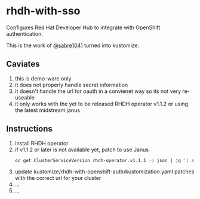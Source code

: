 # rhdh-with-sso

Configures Red Hat Developer Hub to integrate with OpenShift authentication.

This is the work of [@sabre1041](https://github.com/sabre1041) turned into kustomize.

## Caviates

1. this is demo-ware only
2. it does not properly handle secret information
3. it doesn't handle the url for oauth in a convienet way so its not very re-useable
4. it only works with the yet to be released RHDH operator v1.1.2 or using the latest midstream janus

## Instructions

1. install RHDH operator
2. if v1.1.2 or later is not available yet, patch to use Janus
   ```sh
   oc get ClusterServiceVersion rhdh-operator.v1.1.1 -o json | jq '(.spec.install.spec.deployments[] | select(.name == "rhdh-operator").spec.template.spec.containers[] | select(.name == "manager")).image = "quay.io/janus-idp/operator:latest"' | oc apply -f -
   ```
3. update kustomize/rhdh-with-openshift-auth/kustomization.yaml patches with the correct url for your cluster
4. ...
5. ...
